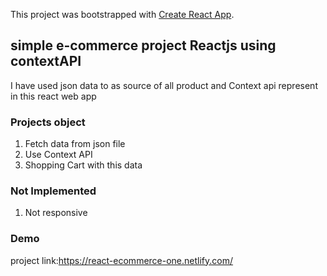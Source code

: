 This project was bootstrapped with [Create React App](https://github.com/facebook/create-react-app).

## simple e-commerce project Reactjs using contextAPI 

I have used json data to as source of all product and Context api represent in this  react web app

### Projects object
1. Fetch data from json file 
2. Use Context API
3. Shopping Cart with this data

### Not Implemented
1. Not responsive

### Demo
project link:https://react-ecommerce-one.netlify.com/
